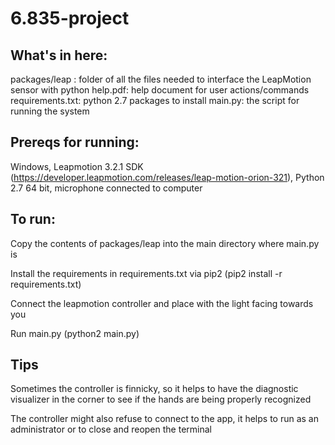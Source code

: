 # 6.835-project

## What's in here:
packages/leap : folder of all the files needed to interface the LeapMotion sensor with python
help.pdf: help document for user actions/commands
requirements.txt: python 2.7 packages to install
main.py: the script for running the system


## Prereqs for running: 
Windows, Leapmotion 3.2.1 SDK (https://developer.leapmotion.com/releases/leap-motion-orion-321), Python 2.7 64 bit, microphone connected to computer

## To run:
Copy the contents of packages/leap into the main directory where main.py is

Install the requirements in requirements.txt via pip2 (pip2 install -r requirements.txt)

Connect the leapmotion controller and place with the light facing towards you

Run main.py (python2 main.py)

## Tips
Sometimes the controller is finnicky, so it helps to have the diagnostic visualizer in the corner to see if the hands are being properly recognized

The controller might also refuse to connect to the app, it helps to run as an administrator or to close and reopen the terminal
